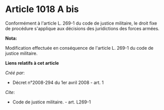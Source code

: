 # Article 1018 A bis

Conformément à l'article L. 269-1 du code de justice militaire, le droit fixe de procédure s'applique aux décisions des
juridictions des forces armées.

**Nota:**

Modification effectuée en conséquence de l'article L. 269-1 du code de justice militaire.

**Liens relatifs à cet article**

_Créé par_:

  - Décret n°2008-294 du 1er avril 2008 - art. 1

_Cite_:

  - Code de justice militaire. - art. L269-1
